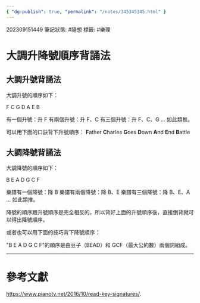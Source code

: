```yaml
---
{ "dg-publish": true, "permalink": "/notes/345345345.html" }
---
```


202309151449
筆記狀態: #隨想
標籤: #樂理

# 大調升降號順序背誦法

## 大調升號背誦法

大調升號的順序如下：

F C G D A E B

有一個升號：升 F
有兩個升號：升 F、C
有三個升號：升 F、C、G
...
如此類推。

可以用下面的口訣背下升號順序：
**F**ather **C**harles **G**oes **D**own **A**nd **E**nd **B**attle

## 大調降號背誦法

大調降號的順序如下：

B E A D G C F

樂譜有一個降號：降 B
樂譜有兩個降號：降 B、E
樂譜有三個降號：降 B、E、A
...
如此類推。

降號的順序跟升號順序是完全相反的，所以背好上面的升號順序後，直接倒背就可以得出降號順序。

或者也可以用下面的技巧背下降號順序：

"B E A D G C F"的順序是由豆子（BEAD）和 GCF（最大公約數）兩個詞組成。

---

# 參考文獻

https://www.pianotv.net/2016/10/read-key-signatures/.
